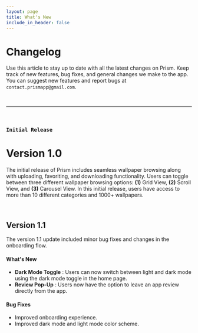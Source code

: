 ```yaml
---
layout: page
title: What's New
include_in_header: false
---
```


# Changelog
Use this article to stay up to date with all the latest changes on Prism. Keep track of new features, bug fixes, and general changes we make to the app. You can suggest new features and report bugs at `contact.prismapp@gmail.com`. 

<br>

________
<br>

### `Initial Release`
# **Version 1.0**
The initial release of Prism includes seamless wallpaper browsing along with uploading, favoriting, and downloading functionality. Users can toggle between three different wallpaper browsing options: **(1)** Grid View, **(2)** Scroll View, and **(3)** Carousel View. In this initial release, users have access to more than 10 different categories and 1000+ wallpapers.

<br>

## Version 1.1
The version 1.1 update included minor bug fixes and changes in the onboarding flow. 

#### What's New
- **Dark Mode Toggle** : Users can now switch between light and dark mode using the dark mode toggle in the home page.
- **Review Pop-Up** : Users now have the option to leave an app review directly from the app.  

#### Bug Fixes
- Improved onboarding experience.
- Improved dark mode and light mode color scheme.

<br>
